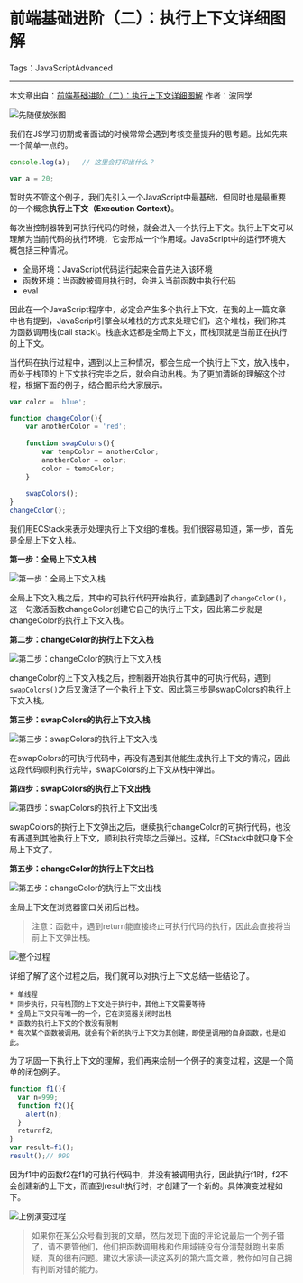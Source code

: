 ﻿# 前端基础进阶（二）：执行上下文详细图解

Tags：JavaScriptAdvanced

---
本文章出自：[前端基础进阶（二）：执行上下文详细图解][1]
作者：波同学

![先随便放张图][2]


我们在JS学习初期或者面试的时候常常会遇到考核变量提升的思考题。比如先来一个简单一点的。


```javascript
console.log(a);   // 这里会打印出什么？

var a = 20;
```


暂时先不管这个例子，我们先引入一个JavaScript中最基础，但同时也是最重要的一个概念**执行上下文（Execution Context）**。



每次当控制器转到可执行代码的时候，就会进入一个执行上下文。执行上下文可以理解为当前代码的执行环境，它会形成一个作用域。JavaScript中的运行环境大概包括三种情况。


* 全局环境：JavaScript代码运行起来会首先进入该环境
* 函数环境：当函数被调用执行时，会进入当前函数中执行代码
* eval



因此在一个JavaScript程序中，必定会产生多个执行上下文，在我的上一篇文章中也有提到，JavaScript引擎会以堆栈的方式来处理它们，这个堆栈，我们称其为函数调用栈(call stack)。栈底永远都是全局上下文，而栈顶就是当前正在执行的上下文。



当代码在执行过程中，遇到以上三种情况，都会生成一个执行上下文，放入栈中，而处于栈顶的上下文执行完毕之后，就会自动出栈。为了更加清晰的理解这个过程，根据下面的例子，结合图示给大家展示。


```javascript
var color = 'blue';

function changeColor(){
    var anotherColor = 'red';
    
    function swapColors(){
        var tempColor = anotherColor;
        anotherColor = color;
        color = tempColor;
    }
    
    swapColors();
}
changeColor();
```

我们用ECStack来表示处理执行上下文组的堆栈。我们很容易知道，第一步，首先是全局上下文入栈。


**第一步：全局上下文入栈**

![第一步：全局上下文入栈][3]

全局上下文入栈之后，其中的可执行代码开始执行，直到遇到了`changeColor()`，这一句激活函数changeColor创建它自己的执行上下文，因此第二步就是changeColor的执行上下文入栈。


**第二步：changeColor的执行上下文入栈**

![第二步：changeColor的执行上下文入栈][4]

changeColor的上下文入栈之后，控制器开始执行其中的可执行代码，遇到`swapColors()`之后又激活了一个执行上下文。因此第三步是swapColors的执行上下文入栈。

**第三步：swapColors的执行上下文入栈**

![第三步：swapColors的执行上下文入栈][5]

在swapColors的可执行代码中，再没有遇到其他能生成执行上下文的情况，因此这段代码顺利执行完毕，swapColors的上下文从栈中弹出。

**第四步：swapColors的执行上下文出栈**

![第四步：swapColors的执行上下文出栈][6]

swapColors的执行上下文弹出之后，继续执行changeColor的可执行代码，也没有再遇到其他执行上下文，顺利执行完毕之后弹出。这样，ECStack中就只身下全局上下文了。

**第五步：changeColor的执行上下文出栈**

![第五步：changeColor的执行上下文出栈][7]

全局上下文在浏览器窗口关闭后出栈。

> 注意：函数中，遇到return能直接终止可执行代码的执行，因此会直接将当前上下文弹出栈。


![整个过程][8]

详细了解了这个过程之后，我们就可以对执行上下文总结一些结论了。

	* 单线程
	* 同步执行，只有栈顶的上下文处于执行中，其他上下文需要等待
	* 全局上下文只有唯一的一个，它在浏览器关闭时出栈
	* 函数的执行上下文的个数没有限制
	* 每次某个函数被调用，就会有个新的执行上下文为其创建，即使是调用的自身函数，也是如此。


为了巩固一下执行上下文的理解，我们再来绘制一个例子的演变过程，这是一个简单的闭包例子。

```javascript
function f1(){
  var n=999;
  function f2(){
    alert(n);
  }
  returnf2;
}
var result=f1();
result();// 999
```

因为f1中的函数f2在f1的可执行代码中，并没有被调用执行，因此执行f1时，f2不会创建新的上下文，而直到result执行时，才创建了一个新的。具体演变过程如下。

![上例演变过程][9]

> 如果你在某公众号看到我的文章，然后发现下面的评论说最后一个例子错了，请不要管他们，他们把函数调用栈和作用域链没有分清楚就跑出来质疑，真的很有问题。建议大家读一读这系列的第六篇文章，教你如何自己拥有判断对错的能力。


  [1]: http://www.jianshu.com/p/a6d37c77e8db
  [2]: http://upload-images.jianshu.io/upload_images/599584-58d31e5b80737ca0.png?imageMogr2/auto-orient/strip%7CimageView2/2/w/1240
  [3]: http://upload-images.jianshu.io/upload_images/599584-bb2d5907b658c456.png?imageMogr2/auto-orient/strip%7CimageView2/2/w/1240
  [4]: http://upload-images.jianshu.io/upload_images/599584-bbc841d4908c05cb.png?imageMogr2/auto-orient/strip%7CimageView2/2/w/1240
  [5]: http://upload-images.jianshu.io/upload_images/599584-8bc0424ffcb2507b.png?imageMogr2/auto-orient/strip%7CimageView2/2/w/1240
  [6]: http://upload-images.jianshu.io/upload_images/599584-bbc841d4908c05cb.png?imageMogr2/auto-orient/strip%7CimageView2/2/w/1240
  [7]: http://upload-images.jianshu.io/upload_images/599584-bb2d5907b658c456.png?imageMogr2/auto-orient/strip%7CimageView2/2/w/1240
  [8]: http://upload-images.jianshu.io/upload_images/599584-58d31e5b80737ca0.png?imageMogr2/auto-orient/strip%7CimageView2/2/w/1240
  [9]: http://upload-images.jianshu.io/upload_images/599584-bb9829780f50c07e.png?imageMogr2/auto-orient/strip%7CimageView2/2/w/1240
